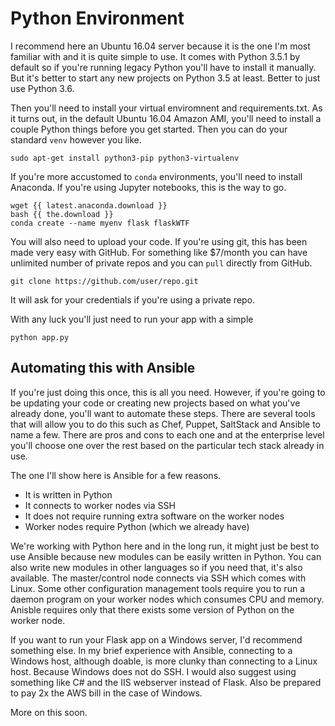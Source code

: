 # Python Environment

I recommend here an Ubuntu 16.04 server because it is the one I'm most familiar with and it is quite simple to use. It comes with Python 3.5.1 by default so if you're running legacy Python you'll have to install it manually. But it's better to start any new projects on Python 3.5 at least. Better to just use Python 3.6.

Then you'll need to install your virtual enviromnent and requirements.txt. As it turns out, in the default Ubuntu 16.04 Amazon AMI, you'll need to install a couple Python things before you get started. Then you can do your standard `venv` however you like. 

    sudo apt-get install python3-pip python3-virtualenv

If you're more accustomed to `conda` environments, you'll need to install Anaconda. If you're using Jupyter notebooks, this is the way to go.

    wget {{ latest.anaconda.download }}
    bash {{ the.download }}
    conda create --name myenv flask flaskWTF

You will also need to upload your code. If you're using git, this has been made very easy with GitHub. For something like $7/month you can have unlimited number of private repos and you can `pull` directly from GitHub.

    git clone https://github.com/user/repo.git

It will ask for your credentials if you're using a private repo.

With any luck you'll just need to run your app with a simple

    python app.py

## Automating this with Ansible

If you're just doing this once, this is all you need. However, if you're going to be updating your code or creating new projects based on what you've already done, you'll want to automate these steps. There are several tools that will allow you to do this such as Chef, Puppet, SaltStack and Ansible to name a few. There are pros and cons to each one and at the enterprise level you'll choose one over the rest based on the particular tech stack already in use.

The one I'll show here is Ansible for a few reasons.

* It is written in Python
* It connects to worker nodes via SSH
* It does not require running extra software on the worker nodes
* Worker nodes require Python (which we already have)

We're working with Python here and in the long run, it might just be best to use Ansible because new modules can be easily written in Python. You can also write new modules in other languages so if you need that, it's also available. The master/control node connects via SSH which comes with Linux. Some other configuration management tools require you to run a daemon program on your worker nodes which consumes CPU and memory. Anisble requires only that there exists some version of Python on the worker node.

If you want to run your Flask app on a Windows server, I'd recommend something else. In my brief experience with Ansible, connecting to a Windows host, although doable, is more clunky than connecting to a Linux host. Because Windows does not do SSH. I would also suggest using something like C# and the IIS webserver instead of Flask. Also be prepared to pay 2x the AWS bill in the case of Windows.

More on this soon.
